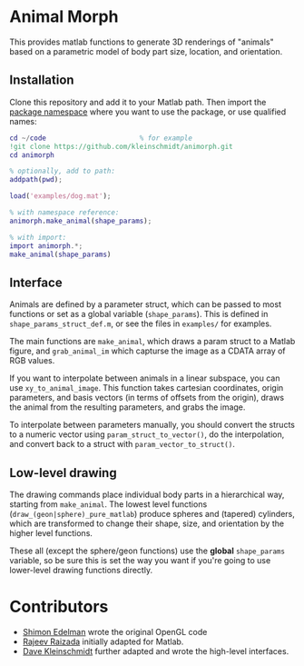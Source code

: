 # Animal Morph

This provides matlab functions to generate 3D renderings of "animals" based on a
parametric model of body part size, location, and orientation.

## Installation

Clone this repository and add it to your Matlab path. Then import the [package
namespace](https://www.mathworks.com/help/matlab/matlab_oop/scoping-classes-with-packages.html) 
where you want to use the package, or use qualified names:

```matlab
cd ~/code                       % for example
!git clone https://github.com/kleinschmidt/animorph.git
cd animorph

% optionally, add to path:
addpath(pwd);

load('examples/dog.mat');

% with namespace reference:
animorph.make_animal(shape_params);

% with import:
import animorph.*;
make_animal(shape_params)
```

## Interface

Animals are defined by a parameter struct, which can be passed to most functions
or set as a global variable (`shape_params`). This is defined in
`shape_params_struct_def.m`, or see the files in `examples/` for examples.

The main functions are `make_animal`, which draws a param struct to a Matlab
figure, and `grab_animal_im` which capturse the image as a CDATA array of RGB
values. 

If you want to interpolate between animals in a linear subspace, you can use
`xy_to_animal_image`. This function takes cartesian coordinates, origin
parameters, and basis vectors (in terms of offsets from the origin), draws the
animal from the resulting parameters, and grabs the image.

To interpolate between parameters manually, you should convert the structs to a
numeric vector using `param_struct_to_vector()`, do the interpolation, and
convert back to a struct with `param_vector_to_struct()`.

## Low-level drawing

The drawing commands place individual body parts in a hierarchical way, starting
from `make_animal`. The lowest level functions
(`draw_(geon|sphere)_pure_matlab`) produce spheres and (tapered) cylinders,
which are transformed to change their shape, size, and orientation by the higher
level functions. 

These all (except the sphere/geon functions) use the __global__ `shape_params`
variable, so be sure this is set the way you want if you're going to use
lower-level drawing functions directly.

# Contributors

* [Shimon Edelman](http://kybele.psych.cornell.edu/~edelman/) wrote the original OpenGL code
* [Rajeev Raizada](http://raizadalab.org/) initially adapted for Matlab. 
* [Dave Kleinschmidt](http://github.com/kleinschmidt) further adapted and wrote the high-level interfaces.
